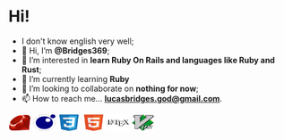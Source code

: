 # Hi!
- I don't know english very well;
- 👋 Hi, I’m <b>@Bridges369</b>;
- 👀 I’m interested in <b>learn Ruby On Rails and languages like Ruby and Rust</b>;
- 🌱 I’m currently learning <b>Ruby</b>
- 💞️ I’m looking to collaborate on <b>nothing for now</b>;
- 📫 How to reach me... <b>lucasbridges.god@gmail.com</b>.
<!--
![Anurag's GitHub stats](https://github-readme-stats.vercel.app/api?username=Bridges369&count_private=true&show_icons=true&theme=nord&bg_color=00000000&border_radius=5.0&cache_seconds=9000)
[![Top Langs](https://github-readme-stats.vercel.app/api/top-langs/?username=Bridges369&langs_count=4&theme=nord&bg_color=00000000&layout=compact&border_radius=5.0&cache_seconds=9000)](https://github.com/Bridges369)

<div>
	<img height="150em" src="https://github-readme-stats.vercel.app/api?username=Bridges369&count_private=true&show_icons=true&theme=nord&bg_color=00000000&border_radius=5.0&cache_seconds=9000">
	<img height="150em" src="https://github-readme-stats.vercel.app/api/top-langs/?username=Bridges369&langs_count=4&theme=nord&bg_color=00000000&layout=compact&border_radius=5.0&cache_seconds=9000">
</div>
-->

<div style="display: inline-block">
	<img aligin="center" alt="ruby" height="30" width="40" src='https://raw.githubusercontent.com/devicons/devicon/master/icons/ruby/ruby-original.svg'>
	<img aligin="center" alt="ruby" height="30" width="40" src='https://raw.githubusercontent.com/devicons/devicon/master/icons/lua/lua-original.svg'>
	<img aligin="center" alt="ruby" height="30" width="40" src='https://raw.githubusercontent.com/devicons/devicon/master/icons/css3/css3-original.svg'>
	<img aligin="center" alt="ruby" height="30" width="40" src='https://raw.githubusercontent.com/devicons/devicon/master/icons/html5/html5-original.svg'>
	<img aligin="center" alt="ruby" height="30" width="40" src='https://raw.githubusercontent.com/devicons/devicon/master/icons/latex/latex-original.svg'>
	<img aligin="center" alt="ruby" height="30" width="40" src='https://raw.githubusercontent.com/devicons/devicon/master/icons/vim/vim-original.svg'>
</div>

</hr>

<!--
## Languages
- Ruby
- PowerShell
- Minecraft Functions
- JSON
- HTML
- CSS
-->
<!---
Bridges369/Bridges369 is a ✨ special ✨ repository because its `README.md` (this file) appears on your GitHub profile.
You can click the Preview link to take a look at your changes.
--->
